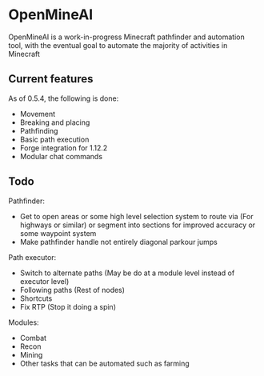# OpenMineAI

OpenMineAI is a work-in-progress Minecraft pathfinder and automation tool, with the eventual goal to automate the majority of activities in Minecraft

## Current features

As of 0.5.4, the following is done:

- Movement
- Breaking and placing
- Pathfinding
- Basic path execution
- Forge integration for 1.12.2
- Modular chat commands

## Todo

Pathfinder:
- Get to open areas or some high level selection system to route via (For highways or similar) or segment into sections for improved accuracy or some waypoint system
- Make pathfinder handle not entirely diagonal parkour jumps

Path executor:
- Switch to alternate paths (May be do at a module level instead of executor level)
- Following paths (Rest of nodes)
- Shortcuts
- Fix RTP (Stop it doing a spin)

Modules:
- Combat
- Recon
- Mining
- Other tasks that can be automated such as farming 
